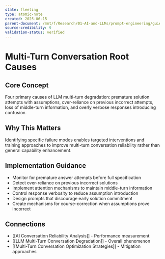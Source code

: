 ```yaml
---
state: fleeting
type: atomic-note
created: 2025-06-15
parent-document: /mnt/f/Research/01-AI-and-LLMs/prompt-engineering/guides/llms-get-lost-in-multi-turn-conversation.md
source-credibility: 9
validation-status: verified
---
```


# Multi-Turn Conversation Root Causes

## Core Concept
Four primary causes of LLM multi-turn degradation: premature solution attempts with assumptions, over-reliance on previous incorrect attempts, loss of middle-turn information, and overly verbose responses introducing confusion.

## Why This Matters
Identifying specific failure modes enables targeted interventions and training approaches to improve multi-turn conversation reliability rather than general capability enhancement.

## Implementation Guidance
- Monitor for premature answer attempts before full specification
- Detect over-reliance on previous incorrect solutions
- Implement attention mechanisms to maintain middle-turn information
- Control response verbosity to reduce assumption introduction
- Design prompts that discourage early solution commitment
- Create mechanisms for course-correction when assumptions prove incorrect

## Connections
- [[AI Conversation Reliability Analysis]] - Performance measurement
- [[LLM Multi-Turn Conversation Degradation]] - Overall phenomenon
- [[Multi-Turn Conversation Optimization Strategies]] - Mitigation approaches